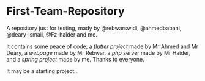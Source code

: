 # First-Team-Repository

A repository just for testing, mady by @rebwarswidi, @ahmedbabani, @deary-ismail, @Fz-haider and me.

It contains some peace of code, a *flutter project* made by Mr Ahmed and Mr Deary, a *webpage* made by Mr Rebwar, a *php* server made by Mr Haider, and a *spring project* made by me. Thanks to everyone.

It may be a starting project...
